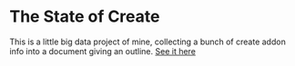 # The State of Create
This is a little big data project of mine, collecting a bunch of create addon info into a document giving an outline.
[See it here](http://stateofcreate.oreostack.uk/)
